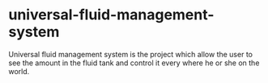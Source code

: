 # universal-fluid-management-system
Universal fluid management system is the project which allow the user to see the amount in the fluid tank and control it every where he or she on the world.
